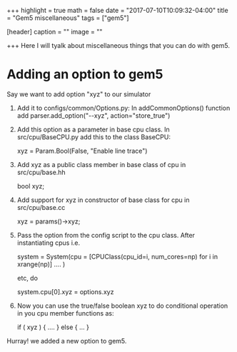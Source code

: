 +++
highlight = true
math = false
date = "2017-07-10T10:09:32-04:00"
title = "Gem5 miscellaneous"
tags = ["gem5"]

[header]
  caption = ""
  image = ""

+++
Here I will tyalk about miscellaneous things that you can do with gem5.
<!--more-->

# Adding an option to gem5

Say we want to add option "xyz" to our simulator

1) Add it to configs/common/Options.py: In addCommonOptions() function add
   parser.add\_option("--xyz", action="store\_true")

2) Add this option as a parameter in base cpu class. In src/cpu/BaseCPU.py
   add this to the class BaseCPU:
  
   xyz = Param.Bool(False, "Enable line trace")

3) Add xyz as a public class member in base class of cpu in src/cpu/base.hh
   
   bool xyz;

4) Add support for xyz in constructor of base class for cpu in src/cpu/base.cc

   xyz               =  params()->xyz;

5) Pass the option from the config script to the cpu class. After instantiating
   cpus i.e.

   system = System(cpu = [CPUClass(cpu_id=i, num_cores=np)
                          for i in xrange(np)] .... ) 
  
   etc, do 
   
   system.cpu[0].xyz = options.xyz

6) Now you can use the true/false boolean xyz to do conditional operation in 
   you cpu member functions as:

   if ( xyz ) {  .... } else { ... }
  
   
Hurray! we added a new option to gem5.



